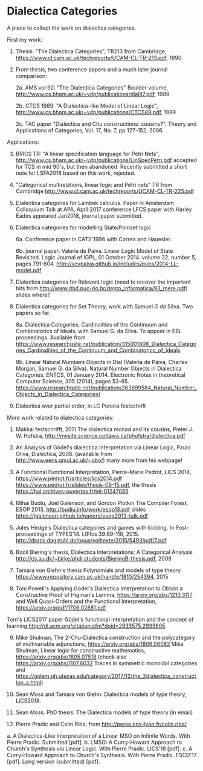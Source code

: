 # Dialectica Categories
A place to collect the work on dialectica categories. 

First my work:

1. Thesis: "The Dialectica Categories", TR213 from Cambridge, https://www.cl.cam.ac.uk/techreports/UCAM-CL-TR-213.pdf, 1990

2. From thesis, two conference papers and a much later journal comparison:

    2a. AMS vol 92: "The Dialectica Categories" Boulder volume, http://www.cs.bham.ac.uk/~vdp/publications/dial87.pdf, 1989

    2b. CTCS 1989: "A Dialectica-like Model of Linear Logic", http://www.cs.bham.ac.uk/~vdp/publications/CTCS89.pdf, 1989
 
    2c. TAC paper "Dialectica and Chu constructions: cousins?", Theory and Applications of Categories, Vol. 17, No. 7, pp 127-152, 2006.

Applications: 

3. BRICS TR: "A linear specification language for Petri Nets", http://www.cs.bham.ac.uk/~vdp/publications/LinSpecPetri.pdf
   accepted for TCS in mid 90's, but then abandoned. Recently submitted a short note for LSFA2018 based on this work, rejected.     

4. "Categorical multirelations, linear logic and Petri nets" TR from Cambridge http://www.cl.cam.ac.uk/techreports/UCAM-CL-TR-225.pdf

5. Dialectica categories for Lambek calculus. Paper in Amsterdam Colloquium
   Talk at APA, April 2017
   conference LFCS paper with Harley Eades appeared Jan2018, journal paper submitted.

6. Dialectica categories for modelling State/Pomset logic

   6a. Conference paper in CATS'1996 with Correa and Hauesler.

   6b. journal paper: Valeria de Paiva. Linear Logic Model of State Revisited. Logic Journal of IGPL, 01 October 2014. 
   volume 22, number 5, pages 791-804. http://vcvpaiva.github.io/includes/pubs/2014-LL-model.pdf

7. Dialectica categories for Relevant logic 
(need to recover the important bits from http://www.dbd.puc-rio.br/depto_informatica/93_mere.pdf) slides where?

8. Dialectica categories for Set Theory, work with Samuel G da Silva. Two papers so far.

   8a. Dialectica Categories, Cardinalities of the Continuum and Combinatorics of Ideals, with Samuel G. da Silva.
   To appear in EBL proceedings. Available from https://www.researchgate.net/publication/315001808_Dialectica_Categories_Cardinalities_of_the_Continuum_and_Combinatorics_of_Ideals

   8b. Linear Natural Numbers Objects in Dial (Valeria de Paiva, Charles Morgan, Samuel G. da Silva). 
   Natural Number Objects in    Dialectica Categories. ENTCS, 01 January 2014. 
   Electronic Notes in theoretical Computer Science, 305 (2014), pages 53-65.
   https://www.researchgate.net/publication/263699584_Natural_Number_Objects_in_Dialectica_Categories)

 9. Dialectica over partial order, in LC Pereira festschrift

More work related to dialectica categories:

1. Makkai festschrifft, 2011
The dialectica monad and its cousins, Pieter J. W. Hofstra, 
http://mysite.science.uottawa.ca/phofstra/dialectica.pdf

2. An Analysis of Gödel's dialectica Interpretation via Linear Logic, Paulo Oliva, Dialectica, 2008.
(available from http://www.eecs.qmul.ac.uk/~pbo/) many more from his webpage!

3. A Functional Functional Interpretation, Pierre-Marie Pedrot, LICS 2014, https://www.pédrot.fr/articles/lics2014.pdf
https://www.pédrot.fr/slides/thesis-09-15.pdf, the thesis https://hal.archives-ouvertes.fr/tel-01247085

4. Mihai Budiu, Joel Galenson, and Gordon Plotkin
The Compiler Forest, ESOP 2013, http://budiu.info/work/esop13.pdf
slides https://jgalenson.github.io/papers/esop2013-talk.pdf

5. Jules Hedge's Dialectica categories and games with bidding. 
In Post-proceedings of TYPES’14. LIPIcs 39:89-110, 2015. 
http://drops.dagstuhl.de/opus/volltexte/2015/5493/pdf/7.pdf

6. Bodil Biering's thesis, Dialectica Interpretations: A Categorical Analysis 
http://cs.au.dk/~birke/phd-students/BieringB-thesis.pdf, 2008

7. Tamara von Glehn's thesis Polynomials and models of type theory 
https://www.repository.cam.ac.uk/handle/1810/254394, 2015

8. Tom Powell's  Applying Gödel's Dialectica Interpretation to Obtain a Constructive Proof of Higman's Lemma, 
https://arxiv.org/abs/1210.3117 and Well Quasi-Orders and the Functional Interpretation, https://arxiv.org/pdf/1706.02881.pdf

Tom's LICS2017 paper 	Gödel's functional interpretation and the concept of learning 
http://dl.acm.org/citation.cfm?doid=2933575.2933605

9. Mike Shulman, The 2-Chu-Dialectica construction and the polycategory of multivariable adjunctions, 
   https://arxiv.org/abs/1806.06082
   Mike Shulman, Linear logic for constructive mathematics, https://arxiv.org/abs/1805.07518
   (check also https://arxiv.org/abs/1107.6032 Traces in symmetric monoidal categories and 
   https://golem.ph.utexas.edu/category/2017/12/the_2dialectica_construction_a.html)
   
  
10. Sean Moss and Tamara von Glehn. Dialectica models of type theory, LiCS2018.

11. Sean Moss. PhD thesis: The Dialectica models of type theory (in email) 

12. Pierre Pradic and Colin Riba, from http://perso.ens-lyon.fr/colin.riba/

a. A Dialectica-Like Interpretation of a Linear MSO on Infinite Words.
With Pierre Pradic. Submitted [pdf].
b. LMSO: A Curry-Howard Approach to Church's Synthesis via Linear Logic.
With Pierre Pradic. LICS'18 [pdf].
c. A Curry-Howard Approach to Church's Synthesis.
With Pierre Pradic. FSCD'17 [pdf]. Long version (submitted) [pdf]. 

